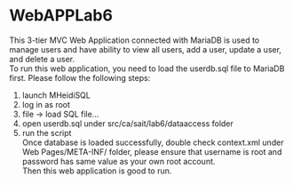 # WebAPPLab6 <br>
This 3-tier MVC Web Application connected with MariaDB is used to manage users and have ability to view all users, add a user, update a user, and delete a user. <br>
To run this web application, you need to load the userdb.sql file to MariaDB first. Please follow the following steps: <br>
1. launch MHeidiSQL <br>
2. log in as root <br>
3. file -> load SQL file... <br>
4. open userdb.sql under src/ca/sait/lab6/dataaccess folder <br>
5. run the script <br>
Once database is loaded successfully, double check context.xml under Web Pages/META-INF/ folder, please ensure that username is root and password has same value as your own root account. <br>
Then this web application is good to run.
